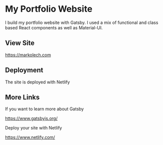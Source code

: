 # My Portfolio Website

I build my portfolio website with Gatsby. I used a mix of functional and class based React components as well as Material-UI.

## View Site

https://markolech.com

## Deployment

The site is deployed with Netlify

## More Links

If you want to learn more about Gatsby

https://www.gatsbyjs.org/

Deploy your site with Netlify

https://www.netlify.com/
